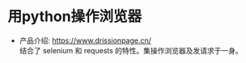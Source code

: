 ﻿# 用python操作浏览器

- 产品介绍: https://www.drissionpage.cn/  
  结合了 selenium 和 requests 的特性。集操作浏览器及发请求于一身。  




